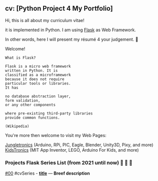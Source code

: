 ## cv: [Python Project 4 My Portfolio]

Hi, this is all about my curriculum vitae!
  
it is implemented in Python. I am using [Flask](https://flask.palletsprojects.com/)  as Web Framework.

In other words, here I will present my résumé 4 your judgement. 🤗️

Welcome!
```
What is Flask?

Flask is a micro web framework 
written in Python. It is 
classified as a microframework 
because it does not require 
particular tools or libraries. 
It has 

no database abstraction layer, 
form validation, 
or any other components 

where pre-existing third-party libraries 
provide common functions. 

(Wikipedia)
```
You're more then welcome to visit my Web Pages: 

 [Jungletronics](https://medium.com/jungletronics) (Arduino, RPi, PIC, Eagle, Blender, Unity3D, Pixy, and more) 
 [KidsTronics](https://medium.com/kidstronics) (MIT App Inventor, LEGO, Arduino For Kids, and more)
 
### Projects Flask Series List (from 2021 until now) 🐜️ 🐜️  🐜️

 [#00](cv/) #cvSeries - [**title**](link) — **Breef description**
   